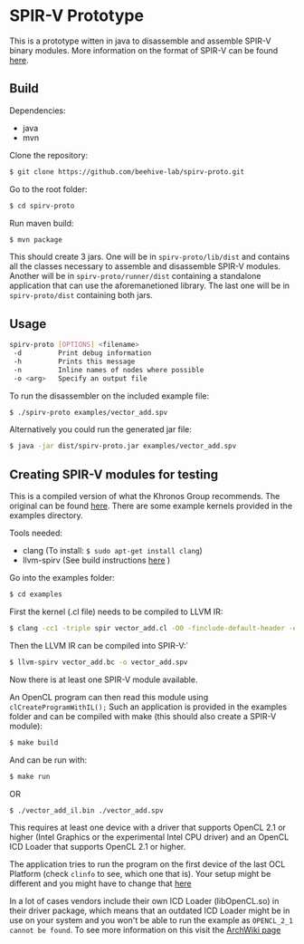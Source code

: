 # SPIR-V Prototype

This is a prototype witten in java to disassemble and assemble SPIR-V binary modules.
More information on the format of SPIR-V can be found [here](docs/SPIRV.md).

## Build

Dependencies:

- java
- mvn

Clone the repository:
```bash
$ git clone https://github.com/beehive-lab/spirv-proto.git
```
Go to the root folder:
```bash
$ cd spirv-proto
```
Run maven build:
```bash
$ mvn package
```
 
This should create 3 jars. One will be in `spirv-proto/lib/dist` and contains all the classes necessary to assemble and disassemble SPIR-V modules. Another will be in `spirv-proto/runner/dist` containing a standalone application that can use the aforemanetioned library. The last one will be in `spirv-proto/dist` containing both jars.

## Usage
```bash
spirv-proto [OPTIONS] <filename>
 -d         Print debug information
 -h         Prints this message
 -n         Inline names of nodes where possible
 -o <arg>   Specify an output file
```

To run the disassembler on the included example file:
```bash
$ ./spirv-proto examples/vector_add.spv
```

Alternatively you could run the generated jar file:
```bash
$ java -jar dist/spirv-proto.jar examples/vector_add.spv
```

## Creating SPIR-V modules for testing
This is a compiled version of what the Khronos Group recommends. The original can be found [here](https://www.khronos.org/blog/offline-compilation-of-opencl-kernels-into-spir-v-using-open-source-tooling).
 There are some example kernels provided in the examples directory.

Tools needed:

- clang (To install: `$ sudo apt-get install clang`)
- llvm-spirv (See build instructions [here](https://github.com/KhronosGroup/SPIRV-LLVM) )

Go into the examples folder:
```bash
$ cd examples
```

First the kernel (.cl file) needs to be compiled to LLVM IR:
```bash 
$ clang -cc1 -triple spir vector_add.cl -O0 -finclude-default-header -emit-llvm-bc -o vector_add.bc
```

Then the LLVM IR can be compiled into SPIR-V:`
```bash
$ llvm-spirv vector_add.bc -o vector_add.spv
```

Now there is at least one SPIR-V module available.

An OpenCL program can then read this module using `clCreateProgramWithIL();`
Such an application is provided in the examples folder and can be compiled with make (this should also create a SPIR-V module):
```bash
$ make build
```

And can be run with: 
```bash
$ make run
```
OR
```bash
$ ./vector_add_il.bin ./vector_add.spv
```

This requires at least one device with a driver that supports OpenCL 2.1 or higher (Intel Graphics or the experimental Intel CPU driver) and an OpenCL ICD Loader that supports OpenCL 2.1 or higher. 

The application tries to run the program on the first device of the last OCL Platform (check `clinfo` to see, which one that is). Your setup might be different and you might have to change that [here](https://github.com/beehive-lab/spirv-proto/blob/665a19e9527f2bf5121ecc23c19e17656bfbf0a2/examples/vector_add_il.c#L72)

In a lot of cases vendors include their own ICD Loader (libOpenCL.so) in their driver package, which means that an outdated ICD Loader might be in use on your system and you won't be able to run the example as `OPENCL_2_1 cannot be found`. To see more information on this visit the [ArchWiki page](https://wiki.archlinux.org/index.php/GPGPU)